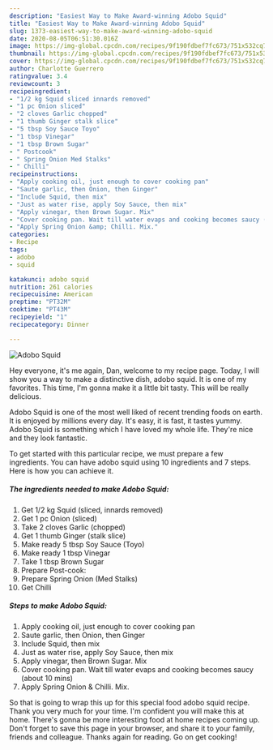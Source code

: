 ```yaml
---
description: "Easiest Way to Make Award-winning Adobo Squid"
title: "Easiest Way to Make Award-winning Adobo Squid"
slug: 1373-easiest-way-to-make-award-winning-adobo-squid
date: 2020-08-05T06:51:30.016Z
image: https://img-global.cpcdn.com/recipes/9f190fdbef7fc673/751x532cq70/adobo-squid-recipe-main-photo.jpg
thumbnail: https://img-global.cpcdn.com/recipes/9f190fdbef7fc673/751x532cq70/adobo-squid-recipe-main-photo.jpg
cover: https://img-global.cpcdn.com/recipes/9f190fdbef7fc673/751x532cq70/adobo-squid-recipe-main-photo.jpg
author: Charlotte Guerrero
ratingvalue: 3.4
reviewcount: 3
recipeingredient:
- "1/2 kg Squid sliced innards removed"
- "1 pc Onion sliced"
- "2 cloves Garlic chopped"
- "1 thumb Ginger stalk slice"
- "5 tbsp Soy Sauce Toyo"
- "1 tbsp Vinegar"
- "1 tbsp Brown Sugar"
- " Postcook"
- " Spring Onion Med Stalks"
- " Chilli"
recipeinstructions:
- "Apply cooking oil, just enough to cover cooking pan"
- "Saute garlic, then Onion, then Ginger"
- "Include Squid, then mix"
- "Just as water rise, apply Soy Sauce, then mix"
- "Apply vinegar, then Brown Sugar. Mix"
- "Cover cooking pan. Wait till water evaps and cooking becomes saucy (about 10 mins)"
- "Apply Spring Onion &amp; Chilli. Mix."
categories:
- Recipe
tags:
- adobo
- squid

katakunci: adobo squid 
nutrition: 261 calories
recipecuisine: American
preptime: "PT32M"
cooktime: "PT43M"
recipeyield: "1"
recipecategory: Dinner

---
```



![Adobo Squid](https://img-global.cpcdn.com/recipes/9f190fdbef7fc673/751x532cq70/adobo-squid-recipe-main-photo.jpg)

Hey everyone, it's me again, Dan, welcome to my recipe page. Today, I will show you a way to make a distinctive dish, adobo squid. It is one of my favorites. This time, I'm gonna make it a little bit tasty. This will be really delicious.

Adobo Squid is one of the most well liked of recent trending foods on earth. It is enjoyed by millions every day. It's easy, it is fast, it tastes yummy. Adobo Squid is something which I have loved my whole life. They're nice and they look fantastic.




To get started with this particular recipe, we must prepare a few ingredients. You can have adobo squid using 10 ingredients and 7 steps. Here is how you can achieve it.

<!--inarticleads1-->

##### The ingredients needed to make Adobo Squid:

1. Get 1/2 kg Squid (sliced, innards removed)
1. Get 1 pc Onion (sliced)
1. Take 2 cloves Garlic (chopped)
1. Get 1 thumb Ginger (stalk slice)
1. Make ready 5 tbsp Soy Sauce (Toyo)
1. Make ready 1 tbsp Vinegar
1. Take 1 tbsp Brown Sugar
1. Prepare  Post-cook:
1. Prepare  Spring Onion (Med Stalks)
1. Get  Chilli




<!--inarticleads2-->

##### Steps to make Adobo Squid:

1. Apply cooking oil, just enough to cover cooking pan
1. Saute garlic, then Onion, then Ginger
1. Include Squid, then mix
1. Just as water rise, apply Soy Sauce, then mix
1. Apply vinegar, then Brown Sugar. Mix
1. Cover cooking pan. Wait till water evaps and cooking becomes saucy (about 10 mins)
1. Apply Spring Onion &amp; Chilli. Mix.




So that is going to wrap this up for this special food adobo squid recipe. Thank you very much for your time. I'm confident you will make this at home. There's gonna be more interesting food at home recipes coming up. Don't forget to save this page in your browser, and share it to your family, friends and colleague. Thanks again for reading. Go on get cooking!
